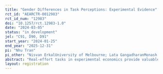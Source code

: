 ```yaml
---
title: "Gender Differences in Task Perceptions: Experimental Evidence"
rct_id: "AEARCTR-0012983"
rct_id_num: "12983"
doi: "10.1257/rct.12983-1.0"
date: "2024-03-05"
status: "in_development"
jel: "C91, D90, D91"
start_year: "2024-01-25"
end_year: "2025-12-31"
pi: "Nhu Tran"
pi_other: "Nisvan ErkalUniversity of Melbourne; Lata GangadharanMonash University; Boon Han KohUniversity of Exeter"
abstract: "Real-effort tasks in experimental economics provide valuable insights into labor market outcomes by mimicking real-world work dynamics. Gender experiments often use these tasks to explore biases and differences in task performance, confidence, and competition entry. However, previous research indicates that gender performance variations may be influenced by task perceptions, especially those seen as favoring a particular gender. This study examines the influence of gender stereotypes on task performance perceptions, beliefs, and misperceptions. Using five commonly real-effort tasks, we analyze how individuals assess their own performance, interpret task gender associations, and adhere to social norms regarding gender-based task performance. Our analysis plan includes outcome variables such as task performance, beliefs about performance, task perceptions, social norms, and misperceptions. We hypothesize gender differences in performance, beliefs, perceptions, and confidence, influenced by task gender congruence and societal expectations."
layout: registration
---
```


